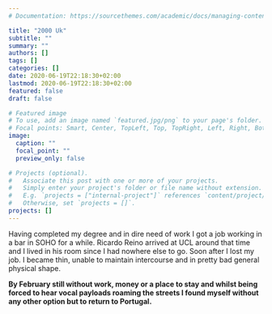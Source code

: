 ```yaml
---
# Documentation: https://sourcethemes.com/academic/docs/managing-content/

title: "2000 Uk"
subtitle: ""
summary: ""
authors: []
tags: []
categories: []
date: 2020-06-19T22:18:30+02:00
lastmod: 2020-06-19T22:18:30+02:00
featured: false
draft: false

# Featured image
# To use, add an image named `featured.jpg/png` to your page's folder.
# Focal points: Smart, Center, TopLeft, Top, TopRight, Left, Right, BottomLeft, Bottom, BottomRight.
image:
  caption: ""
  focal_point: ""
  preview_only: false

# Projects (optional).
#   Associate this post with one or more of your projects.
#   Simply enter your project's folder or file name without extension.
#   E.g. `projects = ["internal-project"]` references `content/project/deep-learning/index.md`.
#   Otherwise, set `projects = []`.
projects: []
---
```


Having completed my degree and in dire need of work I got a job
working in a bar in SOHO for a while. Ricardo Reino arrived at UCL
around that time and I lived in his room since I had nowhere else
to go. Soon after I lost my job. I became thin, unable to maintain
intercourse and in pretty bad general physical shape.

**By February still without work, money or a place to stay
and whilst being forced to hear vocal payloads roaming the streets
I found myself without any other option but to return to
Portugal.**
